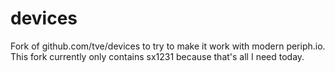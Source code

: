 # devices

Fork of github.com/tve/devices to try to make it work with modern periph.io.
This fork currently only contains sx1231 because that's all I need today.
